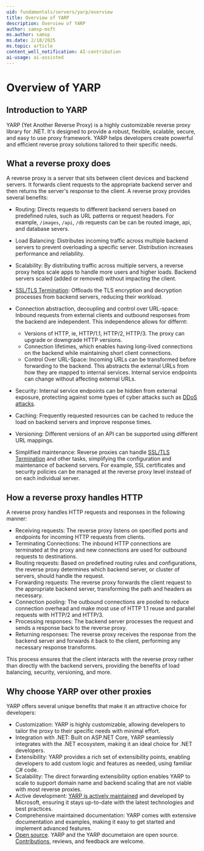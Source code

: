 ```yaml
---
uid: fundamentals/servers/yarp/overview
title: Overview of YARP
description: Overview of YARP
author: samsp-msft
ms.author: samsp
ms.date: 2/18/2025
ms.topic: article
content_well_notification: AI-contribution
ai-usage: ai-assisted
---
```


# Overview of YARP

## Introduction to YARP

YARP (Yet Another Reverse Proxy) is a highly customizable reverse proxy library for .NET. It's designed to provide a robust, flexible, scalable, secure, and easy to use proxy framework. YARP helps developers create powerful and efficient reverse proxy solutions tailored to their specific needs.

## What a reverse proxy does

A reverse proxy is a server that sits between client devices and backend servers. It forwards client requests to the appropriate backend server and then returns the server's response to the client. A reverse proxy provides several benefits:

- Routing: Directs requests to different backend servers based on predefined rules, such as URL patterns or request headers. For example, `/images`, `/api`, `/db` requests can be can be routed image, api, and database severs.
- Load Balancing: Distributes incoming traffic across multiple backend servers to prevent overloading a specific server. Distribution increases performance and reliability.
- Scalability: By distributing traffic across multiple servers, a reverse proxy helps scale apps to handle more users and higher loads. Backend servers scaled (added or removed) without impacting the client.

- [SSL/TLS Termination](/azure/application-gateway/ssl-overview): Offloads the TLS encryption and decryption processes from backend servers, reducing their workload.
- Connection abstraction, decoupling and control over URL-space: Inbound requests from external clients and outbound responses from the backend are independent. This independence allows for differnt:
  - Versions of HTTP, ie, HTTP/1.1, HTTP/2, HTTP/3. The proxy can upgrade or downgrade HTTP versions.
  - Connection lifetimes, which enables having long-lived connections on the backend while maintaining short client connections.
  - Control Over URL-Space: Incoming URLs can be transformed before forwarding to the backend. This abstracts the external URLs from how they are mapped to internal services. Internal service endpoints can change without affecting external URLs.
- Security: Internal service endpoints can be hidden from external exposure, protecting against some types of cyber attacks such as [DDoS attacks](https://www.microsoft.com/security/business/security-101/what-is-a-ddos-attack?msockid=3e35ed3aa4666d8003aaf830a5006c74).
- Caching: Frequently requested resources can be cached to reduce the load on backend servers and improve response times.
- Versioning: Different versions of an API can be supported using different URL mappings.
- Simplified maintenance: Reverse proxies can handle [SSL/TLS Termination](/azure/application-gateway/ssl-overview) and other tasks, simplifying the configuration and maintenance of backend servers. For example, SSL certificates and security policies can be managed at the reverse proxy level instead of on each individual server.

## How a reverse proxy handles HTTP

A reverse proxy handles HTTP requests and responses in the following manner:

- Receiving requests: The reverse proxy listens on specified ports and endpoints for incoming HTTP requests from clients.
- Terminating Connections: The inbound HTTP connections are terminated at the proxy and new connections are used for outbound requests to destinations.
- Routing requests: Based on predefined routing rules and configurations, the reverse proxy determines which backend server, or cluster of servers, should handle the request.
- Forwarding requests: The reverse proxy forwards the client request to the appropriate backend server, transforming the path and headers as necessary.
- Connection pooling: The outbound connections are pooled to reduce connection overhead and make most use of HTTP 1.1 reuse and parallel requests with HTTP/2 and HTTP/3.
- Processing responses: The backend server processes the request and sends a response back to the reverse proxy.
- Returning responses: The reverse proxy receives the response from the backend server and forwards it back to the client, performing any necessary response transforms.

This process ensures that the client interacts with the reverse proxy rather than directly with the backend servers, providing the benefits of load balancing, security, versioning, and more.

## Why choose YARP over other proxies

YARP offers several unique benefits that make it an attractive choice for developers:

- Customization: YARP is highly customizable, allowing developers to tailor the proxy to their specific needs with minimal effort.
- Integration with .NET: Built on ASP.NET Core, YARP seamlessly integrates with the .NET ecosystem, making it an ideal choice for .NET developers.
- Extensibility: YARP provides a rich set of extensibility points, enabling developers to add custom logic and features as needed, using familiar C# code.
- Scalability: The direct forwarding extensibility option enables YARP to scale to support domain name and backend scaling that are not viable with most reverse proxies.
- Active development: [YARP is actively maintained](https://github.com/dotnet/yarp) and developed by Microsoft, ensuring it stays up-to-date with the latest technologies and best practices.
- Comprehensive maintained documentation: YARP comes with extensive documentation and examples, making it easy to get started and implement advanced features.
- [Open source](https://github.com/dotnet/yarp). YARP and the YARP documetaion are open source. [Contributions](https://github.com/dotnet/yarp/blob/main/README.md), reviews, and feedback are welcome.
